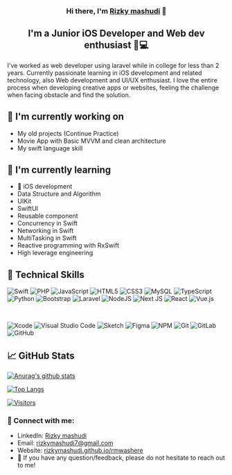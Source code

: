 <h3 align="center">
Hi there, I'm <a href="https://rizkymashudi.github.io/rmwashere/" target="_blank" rel="noreferrer">Rizky mashudi</a> 👋
</h3>

<h2 align="center">
I'm a Junior iOS Developer and Web dev enthusiast 📱💻
</h2> 

I've worked as web developer using laravel while in college for less than 2 years. Currently passionate learning in iOS development and related technology, also Web development and UI/UX enthusiast. I love the entire process when developing creative apps or websites, feeling the challenge when facing obstacle and find the solution.


## 🔭 I'm currently working on

- My old projects (Continue Practice)
- Movie App with Basic MVVM and clean architecture
- My swift language skill


## 🌱 I'm currently learning

- 📱 iOS development
- Data Structure and Algorithm
- UIKit
- SwiftUI
- Reusable component
- Concurrency in Swift
- Networking in Swift
- MultiTasking in Swift
- Reactive programming with RxSwift
- High leverage engineering

## 💼 Technical Skills

![Swift](https://img.shields.io/badge/swift-F54A2A?style=for-the-badge&logo=swift&logoColor=white)
![PHP](https://img.shields.io/badge/php-%23777BB4.svg?style=for-the-badge&logo=php&logoColor=white)
![JavaScript](https://img.shields.io/badge/javascript-%23323330.svg?style=for-the-badge&logo=javascript&logoColor=%23F7DF1E)
![HTML5](https://img.shields.io/badge/html5-%23E34F26.svg?style=for-the-badge&logo=html5&logoColor=white)
![CSS3](https://img.shields.io/badge/css3-%231572B6.svg?style=for-the-badge&logo=css3&logoColor=white)
![MySQL](https://img.shields.io/badge/mysql-%2300f.svg?style=for-the-badge&logo=mysql&logoColor=white)
![TypeScript](https://img.shields.io/badge/typescript-%23007ACC.svg?style=for-the-badge&logo=typescript&logoColor=white)
![Python](https://img.shields.io/badge/python-3670A0?style=for-the-badge&logo=python&logoColor=ffdd54)
![Bootstrap](https://img.shields.io/badge/bootstrap-%23563D7C.svg?style=for-the-badge&logo=bootstrap&logoColor=white)
![Laravel](https://img.shields.io/badge/laravel-%23FF2D20.svg?style=for-the-badge&logo=laravel&logoColor=white)
![NodeJS](https://img.shields.io/badge/node.js-6DA55F?style=for-the-badge&logo=node.js&logoColor=white)
![Next JS](https://img.shields.io/badge/Next-black?style=for-the-badge&logo=next.js&logoColor=white)
![React](https://img.shields.io/badge/react-%2320232a.svg?style=for-the-badge&logo=react&logoColor=%2361DAFB)
![Vue.js](https://img.shields.io/badge/vuejs-%2335495e.svg?style=for-the-badge&logo=vuedotjs&logoColor=%234FC08D)


</br>


![Xcode](https://img.shields.io/badge/Xcode-007ACC?style=for-the-badge&logo=Xcode&logoColor=white)
![Visual Studio Code](https://img.shields.io/badge/Visual%20Studio%20Code-0078d7.svg?style=for-the-badge&logo=visual-studio-code&logoColor=white)
![Sketch](https://img.shields.io/badge/Sketch-FFB387?style=for-the-badge&logo=sketch&logoColor=black)
![Figma](https://img.shields.io/badge/figma-%23F24E1E.svg?style=for-the-badge&logo=figma&logoColor=white)
![NPM](https://img.shields.io/badge/NPM-%23000000.svg?style=for-the-badge&logo=npm&logoColor=white)
![Git](https://img.shields.io/badge/git-%23F05033.svg?style=for-the-badge&logo=git&logoColor=white)
![GitLab](https://img.shields.io/badge/gitlab-%23181717.svg?style=for-the-badge&logo=gitlab&logoColor=white)
![GitHub](https://img.shields.io/badge/github-%23121011.svg?style=for-the-badge&logo=github&logoColor=white)

## 📈 GitHub Stats 

[![Anurag's github stats](https://github-readme-stats.vercel.app/api?username=rizkymashudi)](https://github.com/rizkymashudi)

[![Top Langs](https://github-readme-stats.vercel.app/api/top-langs/?username=rizkymashudi&layout=compact)](https://github.com/rizkymashudi)

[![Visitors](https://visitor-badge.glitch.me/badge?page_id=rizkymashudi.rizkymashudi)](https://rizkymashudi.github.io/rmwashere/)
<!-- ## 📝 Latest Blog Posts

- [Deploy Rails API Backend to Heroku and React Frontend to Netlify](https://yushi95.medium.com/deploy-rails-api-backend-to-heroku-and-react-frontend-to-netlify-b515239d5022)
- [Animation Login Popup Form by Using React State Hook and CSS](https://medium.com/geekculture/animation-login-popup-form-by-using-react-state-hook-and-css-7ecf803f1fa9)
- [Checklist ✅ for Rails Application](https://yushi95.medium.com/checklist-for-rails-application-30868cb4f48b)
- [Self and Operator in Ruby](https://blog.usejournal.com/self-in-ruby-5e8a91fa4602) -->

### 🤝 Connect with me:

- LinkedIn: <a href="https://www.linkedin.com/in/rizky-mashudi/">Rizky mashudi</a>
- Email: rizkymashudi7@gmail.com
- Website: <a href="https://rizkymashudi.github.io/rmwashere/">rizkymashudi.github.io/rmwashere</a>
- 💬 If you have any question/feedback, please do not hesitate to reach out to me!

<!--
**rizkymashudi/rizkymashudi** is a ✨ _special_ ✨ repository because its `README.md` (this file) appears on your GitHub profile.

Here are some ideas to get you started:

- 🔭 I’m currently working on ...
- 🌱 I’m currently learning ...
- 👯 I’m looking to collaborate on ...
- 🤔 I’m looking for help with ...
- 💬 Ask me about ...
- 📫 How to reach me: ...
- 😄 Pronouns: ...
- ⚡ Fun fact: ...
-->
